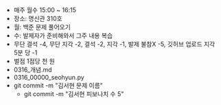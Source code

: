 - 매주 월수 15:00 ~ 16:15
- 장소: 명신관 310호
- 월: 백준 문제 풀어오기
- 수: 발제자가 준비해와서 그주 내용 복습
- 무단 결석 -4, 무단 지각 -2, 결석 -2, 지각 -1, 발제 불참X -5, 깃허브 업로드 지각 5분 당 -1
- 벌점 1점당 천 원
- 0316_개념.md
- 0316_00000_seohyun.py
- git commit -m "김서현 문제 이름"
  - git commit -m "김서현 피보나치 수 5"
